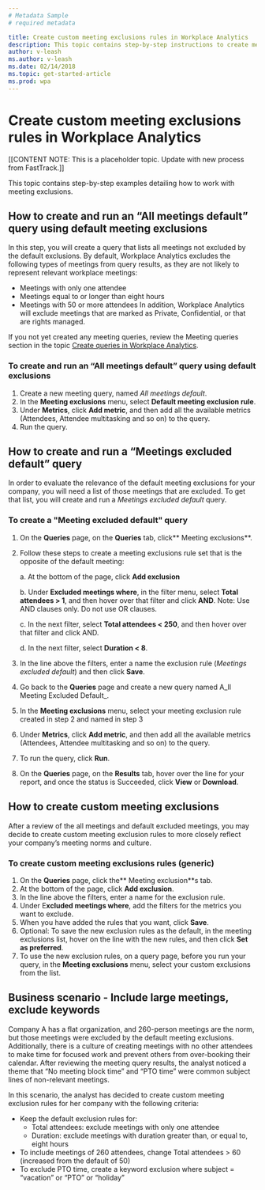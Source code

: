 ```yaml
---
# Metadata Sample
# required metadata

title: Create custom meeting exclusions rules in Workplace Analytics
description: This topic contains step-by-step instructions to create meeting exclusions rules and run meeting exclusions queries in Workplace Analytics.
author: v-leash
ms.author: v-leash
ms.date: 02/14/2018
ms.topic: get-started-article
ms.prod: wpa
---
```

# Create custom meeting exclusions rules in Workplace Analytics

[[CONTENT NOTE: This is a placeholder topic. Update with new process from FastTrack.]]

This topic contains step-by-step examples detailing how to work with meeting exclusions.
## How to create and run an “All meetings default” query using default meeting exclusions
In this step, you will create a query that lists all meetings not excluded by the default exclusions.
By default, Workplace Analytics excludes the following types of meetings from query results, as they are not likely to represent relevant workplace meetings:
* Meetings with only one attendee
* Meetings equal to or longer than eight hours
* Meetings with 50 or more attendees
In addition, Workplace Analytics will exclude meetings that are marked as Private, Confidential, or that are rights managed.

If you not yet created any meeting queries, review the Meeting queries section in the topic [Create queries in Workplace Analytics](../Use/Create-queries.md).
### To create and run an “All meetings default” query using default exclusions 
1. Create a new meeting query, named _All meetings default_.
2. In the **Meeting exclusions** menu, select **Default meeting exclusion rule**.
3. Under **Metrics**, click **Add metric**, and then add all the available metrics (Attendees, Attendee multitasking and so on) to the query.
4. Run the query.

## How to create and run a “Meetings excluded default” query
In order to evaluate the relevance of the default meeting exclusions for your company, you will need a list of those meetings that are excluded. To get that list, you will create and run a _Meetings excluded default_ query.

### To create a "Meeting excluded default" query
1. On the **Queries** page, on the **Queries** tab, click** Meeting exclusions**.
2. Follow these steps to create a meeting exclusions rule set that is the opposite of the default meeting:

    a. At the bottom of the page, click **Add exclusion**

    b. Under **Excluded meetings where**, in the filter menu, select **Total attendees > 1**, and then hover over that filter and click **AND**. Note: Use AND clauses only. Do not use OR clauses.

    c. In the next filter, select **Total attendees < 250**, and then hover over that filter and click AND.

    d. In the next filter, select **Duration < 8**.

3. In the line above the filters, enter a name the exclusion rule (_Meetings excluded default_) and then click **Save**.
4. Go back to the **Queries** page and create a new query named A_ll Meeting Excluded Default_.
5. In the **Meeting exclusions** menu, select your meeting exclusion rule created in step 2 and named in step 3
6. Under **Metrics**, click **Add metric**, and then add all the available metrics (Attendees, Attendee multitasking and so on) to the query.
7. To run the query, click **Run**.
8. On the **Queries** page, on the **Results** tab, hover over the line for your report, and once the status is Succeeded, click **View** or **Download**.

## How to create custom meeting exclusions
After a review of the all meetings and default excluded meetings, you may decide to create custom meeting exclusion rules to more closely reflect your company’s meeting norms and culture.
### To create custom meeting exclusions rules (generic)
1. On the **Queries** page, click the** Meeting exclusion**s tab.
2. At the bottom of the page, click **Add exclusion**.
3. In the line above the filters, enter a name for the exclusion rule.
4. Under E**xcluded meetings where**, add the filters for the metrics you want to exclude.
5. When you have added the rules that you want, click **Save**.
6. Optional: To save the new exclusion rules as the default, in the meeting exclusions list, hover on the line with the new rules, and then click **Set as preferred**.
7. To use the new exclusion rules, on a query page, before you run your query, in the **Meeting exclusions** menu, select your custom exclusions from the list.

## Business scenario - Include large meetings, exclude keywords
Company A has a flat organization, and 260-person meetings are the norm, but those meetings were excluded by the default meeting exclusions. Additionally, there is a culture of creating meetings with no other attendees to make time for focused work and prevent others from over-booking their calendar. After reviewing the meeting query results, the analyst noticed a theme that “No meeting block time” and “PTO time” were common subject lines of non-relevant meetings.

In this scenario, the analyst has decided to create custom meeting exclusion rules for her company with the following criteria:
* Keep the default exclusion rules for:
  * Total attendees: exclude meetings with only one attendee
  * Duration: exclude meetings with duration greater than, or equal to, eight hours
* To include meetings of 260 attendees, change Total attendees > 60 (increased from the default of 50)
* To exclude PTO time, create a keyword exclusion where subject = “vacation” or “PTO” or “holiday”


